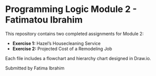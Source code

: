 # Programming Logic Module 2 - Fatimatou Ibrahim

This repository contains two completed assignments for Module 2:

- **Exercise 1:** Hazel’s Housecleaning Service
- **Exercise 2:** Projected Cost of a Remodeling Job

Each file includes a flowchart and hierarchy chart designed in Draw.io.

Submitted by Fatima Ibrahim
